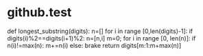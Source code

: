 # github.test
def longest_substring(digits):
  n=[]
  for i in range [0,len(digits)-1]:
    if digits(i)%2==digits(i+1)%2:
      n=[n,i]
  m=0;
  for i in range [0, len(n)]:
    if n(i)!=max(n):
      m+=n(i)
    else:
      brake
  return digits[m:1:m+max(n)]
